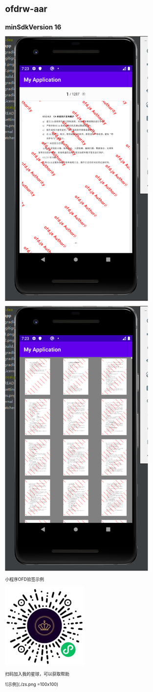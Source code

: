 # ofdrw-aar

##  minSdkVersion 16

![示例](./1.png)

![示例](./2.png)

小程序OFD验签示例

![示例](./gh_6711026c0ea7_258.jpg)

扫码加入我的星球，可以获取帮助

![示例](./zs.png =100x100)
